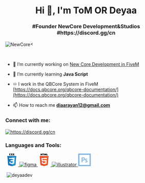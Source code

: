 <h1 align="center">Hi 👋, I'm ToM OR Deyaa</h1>
<h3 align="center">#Founder NewCore Development&Studios #https://discord.gg/cn</h3>
<img align="center" src="https://cdn.discordapp.com/attachments/938867732248678491/1077288173887045722/NCLogowithout_text.png" alt="NewCore" /><

<p align="left"> <a href="https://twitter.com/" target="blank"><img src="https://img.shields.io/twitter/follow/?logo=twitter&style=for-the-badge" alt="" /></a> </p>

- 🔭 I’m currently working on [New Core Development in FiveM](https://discord.gg/cn)

- 🌱 I’m currently learning **Java Script**

- ♾️ I work in the QBCore System in FiveM [https://docs.qbcore.org/qbcore-documentation/](https://docs.qbcore.org/qbcore-documentation/)

- 📫 How to reach me **diaarayan12@gmail.com**

<h3 align="left">Connect with me:</h3>
<p align="left">
<a href="https://discord.gg/https://discord.gg/cn" target="blank"><img align="center" src="https://raw.githubusercontent.com/rahuldkjain/github-profile-readme-generator/master/src/images/icons/Social/discord.svg" alt="https://discord.gg/cn" height="30" width="40" /></a>
</p>

<h3 align="left">Languages and Tools:</h3>
<p align="left"> <a href="https://www.w3schools.com/css/" target="_blank" rel="noreferrer"> <img src="https://raw.githubusercontent.com/devicons/devicon/master/icons/css3/css3-original-wordmark.svg" alt="css3" width="40" height="40"/> </a> <a href="https://www.figma.com/" target="_blank" rel="noreferrer"> <img src="https://www.vectorlogo.zone/logos/figma/figma-icon.svg" alt="figma" width="40" height="40"/> </a> <a href="https://www.w3.org/html/" target="_blank" rel="noreferrer"> <img src="https://raw.githubusercontent.com/devicons/devicon/master/icons/html5/html5-original-wordmark.svg" alt="html5" width="40" height="40"/> </a> <a href="https://www.adobe.com/in/products/illustrator.html" target="_blank" rel="noreferrer"> <img src="https://www.vectorlogo.zone/logos/adobe_illustrator/adobe_illustrator-icon.svg" alt="illustrator" width="40" height="40"/> </a> <a href="https://www.photoshop.com/en" target="_blank" rel="noreferrer"> <img src="https://raw.githubusercontent.com/devicons/devicon/master/icons/photoshop/photoshop-line.svg" alt="photoshop" width="40" height="40"/> </a> </p>

<p>&nbsp;<img align="center" src="https://github-readme-stats.vercel.app/api?username=deyaadev&show_icons=true&locale=en" alt="deyaadev" /></p>

